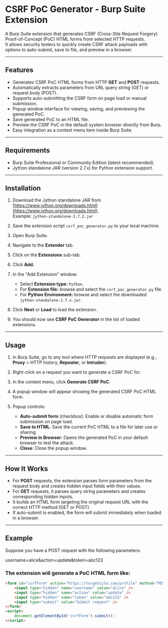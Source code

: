 # CSRF PoC Generator - Burp Suite Extension

A Burp Suite extension that generates CSRF (Cross-Site Request Forgery) Proof-of-Concept (PoC) HTML forms from selected HTTP requests.  
It allows security testers to quickly create CSRF attack payloads with options to auto-submit, save to file, and preview in a browser.

---

## Features

- Generates CSRF PoC HTML forms from HTTP **GET** and **POST** requests.
- Automatically extracts parameters from URL query string (GET) or request body (POST).
- Supports auto-submitting the CSRF form on page load or manual submission.
- Popup window interface for viewing, saving, and previewing the generated PoC.
- Save generated PoC to an HTML file.
- Preview the CSRF PoC in the default system browser directly from Burp.
- Easy integration as a context menu item inside Burp Suite.

---

## Requirements

- Burp Suite Professional or Community Edition (latest recommended).
- Jython standalone JAR (version 2.7.x) for Python extension support.

---

## Installation

1. Download the Jython standalone JAR from [https://www.jython.org/downloads.html](https://www.jython.org/downloads.html).  
   Example: `jython-standalone-2.7.2.jar`

2. Save the extension script `csrf_poc_generator.py` to your local machine.

3. Open Burp Suite.

4. Navigate to the **Extender** tab.

5. Click on the **Extensions** sub-tab.

6. Click **Add**.

7. In the "Add Extension" window:  
   - Select **Extension type:** `Python`.  
   - For **Extension file:** browse and select the `csrf_poc_generator.py` file.  
   - For **Python Environment:** browse and select the downloaded `jython-standalone-2.7.x.jar`.

8. Click **Next** or **Load** to load the extension.

9. You should now see **CSRF PoC Generator** in the list of loaded extensions.

---

## Usage

1. In Burp Suite, go to any tool where HTTP requests are displayed (e.g., **Proxy** > HTTP history, **Repeater**, or **Intruder**).

2. Right-click on a request you want to generate a CSRF PoC for.

3. In the context menu, click **Generate CSRF PoC**.

4. A popup window will appear showing the generated CSRF PoC HTML form.

5. Popup controls:  
   - **Auto-submit form** (checkbox): Enable or disable automatic form submission on page load.  
   - **Save to HTML**: Save the current PoC HTML to a file for later use or sharing.  
   - **Preview in Browser**: Opens the generated PoC in your default browser to test the attack.  
   - **Close**: Close the popup window.

---

## How It Works

- For **POST** requests, the extension parses form parameters from the request body and creates hidden input fields with their values.
- For **GET** requests, it parses query string parameters and creates corresponding hidden inputs.
- It builds an HTML form targeting the original request URL with the correct HTTP method (GET or POST).
- If auto-submit is enabled, the form will submit immediately when loaded in a browser.

---

## Example

Suppose you have a POST request with the following parameters:

username=alice&action=update&token=abc123


### The extension will generate a PoC HTML form like:

```html
<form id="csrfForm" action="https://targetsite.com/profile" method="POST">
    <input type="hidden" name="username" value="alice" />
    <input type="hidden" name="action" value="update" />
    <input type="hidden" name="token" value="abc123" />
    <input type="submit" value="Submit request" />
</form>
<script>
    document.getElementById('csrfForm').submit();
</script>


